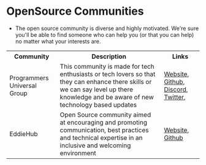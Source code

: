 # OpenSource Communities
- The open source community is diverse and highly motivated. We're sure you'll be able to find someone who can help you (or that you can help) no matter what your interests are.

<table>
  <tr>
    <th>Community</th>
    <th>Description</th>
    <th>Links</th>
  </tr>
  <tr>
    <td>Programmers Universal Group</td>
    <td>This community is made for tech enthusiasts or tech lovers so that they can enhance there skills or we can say level up there knowledge and be aware of new technology based updates</td>
    <td> <a href="https://www.pugroups.in/">Website</a>, <a href="http://github.eddiehub.org/">Github</a>, <a href="http://discord.pugroups.in/">Discord</a>, <a href="https://twitter.com/PUGroups">Twitter</a>, </td>
  </tr>
  <tr>
    <td>EddieHub</td>
    <td>Open Source community aimed at encouraging and promoting communication, best practices and technical expertise in an inclusive and welcoming environment</td>
    <td> <a href="https://www.eddiehub.org/">Website</a>, <a href="http://github.eddiehub.org/">Github</a> </td>
  </tr>
</table>
